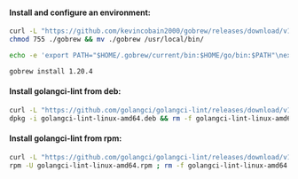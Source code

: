 #### Install and configure an environment:
```bash
curl -L "https://github.com/kevincobain2000/gobrew/releases/download/v1.8.5/gobrew-linux-amd64" -o gobrew && \
chmod 755 ./gobrew && mv ./gobrew /usr/local/bin/
```
```bash
echo -e 'export PATH="$HOME/.gobrew/current/bin:$HOME/go/bin:$PATH"\nexport GOROOT="$HOME/.gobrew/current/go"' >> ~/.bashrc
```
```bash
gobrew install 1.20.4
```

#### Install golangci-lint from deb:
```bash
curl -L "https://github.com/golangci/golangci-lint/releases/download/v1.53.0/golangci-lint-1.53.0-linux-amd64.deb" -o golangci-lint-linux-amd64.deb && \
dpkg -i golangci-lint-linux-amd64.deb && rm -f golangci-lint-linux-amd64.deb
```

#### Install golangci-lint from rpm:
```bash
curl -L "https://github.com/golangci/golangci-lint/releases/download/v1.53.0/golangci-lint-1.53.0-linux-amd64.rpm" -o golangci-lint-linux-amd64.rpm && \
rpm -U golangci-lint-linux-amd64.rpm ; rm -f golangci-lint-linux-amd64.rpm
```
